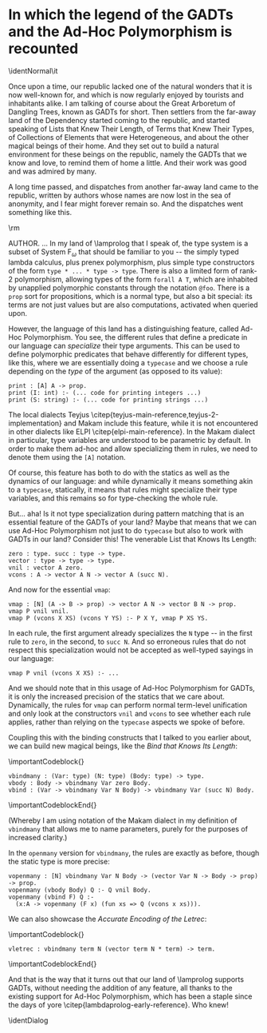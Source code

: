 # In which the legend of the GADTs and the Ad-Hoc Polymorphism is recounted

<!--
```makam
%use "04-bindmany.md".
tests: testsuite. %testsuite tests.
```
-->

\identNormal\it

Once upon a time, our republic lacked one of the natural wonders that it is now well-known for, and
which is now regularly enjoyed by tourists and inhabitants alike. I am talking of course about the
Great Arboretum of Dangling Trees, known as GADTs for short. Then settlers from the far-away land of
the Dependency started coming to the republic, and started speaking of Lists that Knew Their Length,
of Terms that Knew Their Types, of Collections of Elements that were Heterogeneous, and about the
other magical beings of their home.  And they set out to build a natural environment for these
beings on the republic, namely the GADTs that we know and love, to remind them of home a little. And
their work was good and was admired by many.

A long time passed, and dispatches from another far-away land came to the republic, written by authors
whose names are now lost in the sea of anonymity, and I fear might forever remain so. And the
dispatches went something like this.

\rm

AUTHOR. ... In my land of \lamprolog that I speak of, the type system is a subset of System
F$_\omega$ that should be familiar to you -- the simply typed lambda calculus, plus prenex
polymorphism, plus simple type constructors of the form `type * ... * type -> type`. There is also a
limited form of rank-2 polymorphism, allowing types of the form `forall A T`, which are inhabited by
unapplied polymorphic constants through the notation `@foo`. There is a `prop` sort for
propositions, which is a normal type, but also a bit special: its terms are not just values but are
also computations, activated when queried upon.

However, the language of this land has a distinguishing feature, called Ad-Hoc Polymorphism. You
see, the different rules that define a predicate in our language can *specialize* their type
arguments. This can be used to define polymorphic predicates that behave differently for different
types, like this, where we are essentially doing a `typecase` and we choose a rule depending on the
*type* of the argument (as opposed to its value):

```
print : [A] A -> prop.
print (I: int) :- (... code for printing integers ...)
print (S: string) :- (... code for printing strings ...)
```

The local dialects Teyjus \citep{teyjus-main-reference,teyjus-2-implementation} and Makam include
this feature, while it is not encountered in other dialects like ELPI
\citep{elpi-main-reference}. In the Makam dialect in particular, type variables are understood to be
parametric by default. In order to make them ad-hoc and allow specializing them in rules, we need to
denote them using the `[A]` notation.

Of course, this feature has both to do with the statics as well as the dynamics of our language: and
while dynamically it means something akin to a `typecase`, statically, it means that rules might
specialize their type variables, and this remains so for type-checking the whole rule.

But... aha! Is it not type specialization during pattern matching that is an essential feature of the
GADTs of your land?  Maybe that means that we can use Ad-Hoc Polymorphism not just to do `typecase`
but also to work with GADTs in our land? Consider this! The venerable List that Knows Its Length:

```makam-stdlib
zero : type. succ : type -> type.
vector : type -> type -> type.
vnil : vector A zero.
vcons : A -> vector A N -> vector A (succ N).
```

And now for the essential `vmap`:

```makam-stdlib
vmap : [N] (A -> B -> prop) -> vector A N -> vector B N -> prop.
vmap P vnil vnil.
vmap P (vcons X XS) (vcons Y YS) :- P X Y, vmap P XS YS.
```

In each rule, the first argument already specializes the `N` type -- in the first rule to `zero`,
in the second, to `succ N`. And so erroneous rules that do not respect this specialization
would not be accepted as well-typed sayings in our language:

```
vmap P vnil (vcons X XS) :- ...
```

And we should note that in this usage of Ad-Hoc Polymorphism for GADTs, it is only the increased
precision of the statics that we care about. Dynamically, the rules for `vmap` can perform
normal term-level unification and only look at the constructors `vnil` and `vcons` to see
whether each rule applies, rather than relying on the `typecase` aspects we spoke of before.

Coupling this with the binding constructs that I talked to you earlier about, we can build
new magical beings, like the *Bind that Knows Its Length*:

\importantCodeblock{}
```makam-stdlib
vbindmany : (Var: type) (N: type) (Body: type) -> type.
vbody : Body -> vbindmany Var zero Body.
vbind : (Var -> vbindmany Var N Body) -> vbindmany Var (succ N) Body.
```
\importantCodeblockEnd{}

(Whereby I am using notation of the Makam dialect in my definition of `vbindmany` that allows me to name
parameters, purely for the purposes of increased clarity.)

In the `openmany` version for `vbindmany`, the rules are exactly as before, though the static
type is more precise:

```makam-stdlib
vopenmany : [N] vbindmany Var N Body -> (vector Var N -> Body -> prop) -> prop.
vopenmany (vbody Body) Q :- Q vnil Body.
vopenmany (vbind F) Q :-
  (x:A -> vopenmany (F x) (fun xs => Q (vcons x xs))).
```

We can also showcase the *Accurate Encoding of the Letrec*:

\importantCodeblock{}
```makam
vletrec : vbindmany term N (vector term N * term) -> term.
```
\importantCodeblockEnd{}

And that is the way that it turns out that our land of \lamprolog supports GADTs, without needing the addition of any feature, all thanks to the existing support for Ad-Hoc Polymorphism, which has been a staple since the days of yore \citep{lambdaprolog-early-reference}. Who knew!

\identDialog

<!--
```makam-stdlib
vapplymany : [N] vbindmany Var N Body -> vector Var N -> Body -> prop.
vapplymany (vbody Body) vnil Body.
vapplymany (vbind F) (vcons X XS) Body :- vapplymany (F X) XS Body.

vassumemany : [N] (A -> B -> prop) -> vector A N -> vector B N -> prop -> prop.
vassumemany P vnil vnil Q :- Q.
vassumemany P (vcons X XS) (vcons Y YS) Q :- (P X Y -> vassumemany P XS YS Q).
```

```makam
typeof (vletrec XS_DefsBody) T' :-
  vopenmany XS_DefsBody (pfun XS (Defs, Body) =>
    vassumemany typeof XS TS (vmap typeof Defs TS),
    vassumemany typeof XS TS (typeof Body T')).

typeof (vletrec (vbind (fun f => vbody (vcons (lam T (fun x => app f (app f x))) vnil, f)))) T' ?
>> Yes:
>> T' := arrow T T,
>> T := T.
```
-->
